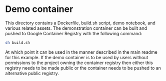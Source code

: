 # Demo container

This directory contains a Dockerfile, build.sh script, demo notebook, and various related assets. The demonstration container can be built and pushed to Google Container Registry with the following command:

```bash
sh build.sh
```

At which point it can be used in the manner described in the main readme for this example. If the demo container is to be used by users without permissions to the project owning the container registry then either this registry needs to be made public or the container needs to be pushed to an alternative public registry.
